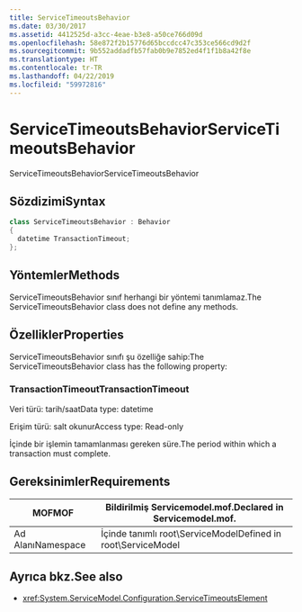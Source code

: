 ```yaml
---
title: ServiceTimeoutsBehavior
ms.date: 03/30/2017
ms.assetid: 4412525d-a3cc-4eae-b3e8-a50ce766d09d
ms.openlocfilehash: 58e872f2b15776d65bccdcc47c353ce566cd9d2f
ms.sourcegitcommit: 9b552addadfb57fab0b9e7852ed4f1f1b8a42f8e
ms.translationtype: HT
ms.contentlocale: tr-TR
ms.lasthandoff: 04/22/2019
ms.locfileid: "59972816"
---
```

# <a name="servicetimeoutsbehavior"></a><span data-ttu-id="aeb1e-102">ServiceTimeoutsBehavior</span><span class="sxs-lookup"><span data-stu-id="aeb1e-102">ServiceTimeoutsBehavior</span></span>
<span data-ttu-id="aeb1e-103">ServiceTimeoutsBehavior</span><span class="sxs-lookup"><span data-stu-id="aeb1e-103">ServiceTimeoutsBehavior</span></span>  
  
## <a name="syntax"></a><span data-ttu-id="aeb1e-104">Sözdizimi</span><span class="sxs-lookup"><span data-stu-id="aeb1e-104">Syntax</span></span>  
  
```csharp
class ServiceTimeoutsBehavior : Behavior  
{  
  datetime TransactionTimeout;  
};  
```  
  
## <a name="methods"></a><span data-ttu-id="aeb1e-105">Yöntemler</span><span class="sxs-lookup"><span data-stu-id="aeb1e-105">Methods</span></span>  
 <span data-ttu-id="aeb1e-106">ServiceTimeoutsBehavior sınıf herhangi bir yöntemi tanımlamaz.</span><span class="sxs-lookup"><span data-stu-id="aeb1e-106">The ServiceTimeoutsBehavior class does not define any methods.</span></span>  
  
## <a name="properties"></a><span data-ttu-id="aeb1e-107">Özellikler</span><span class="sxs-lookup"><span data-stu-id="aeb1e-107">Properties</span></span>  
 <span data-ttu-id="aeb1e-108">ServiceTimeoutsBehavior sınıfı şu özelliğe sahip:</span><span class="sxs-lookup"><span data-stu-id="aeb1e-108">The ServiceTimeoutsBehavior class has the following property:</span></span>  
  
### <a name="transactiontimeout"></a><span data-ttu-id="aeb1e-109">TransactionTimeout</span><span class="sxs-lookup"><span data-stu-id="aeb1e-109">TransactionTimeout</span></span>  
 <span data-ttu-id="aeb1e-110">Veri türü: tarih/saat</span><span class="sxs-lookup"><span data-stu-id="aeb1e-110">Data type: datetime</span></span>  
  
 <span data-ttu-id="aeb1e-111">Erişim türü: salt okunur</span><span class="sxs-lookup"><span data-stu-id="aeb1e-111">Access type: Read-only</span></span>  
  
 <span data-ttu-id="aeb1e-112">İçinde bir işlemin tamamlanması gereken süre.</span><span class="sxs-lookup"><span data-stu-id="aeb1e-112">The period within which a transaction must complete.</span></span>  
  
## <a name="requirements"></a><span data-ttu-id="aeb1e-113">Gereksinimler</span><span class="sxs-lookup"><span data-stu-id="aeb1e-113">Requirements</span></span>  
  
|<span data-ttu-id="aeb1e-114">MOF</span><span class="sxs-lookup"><span data-stu-id="aeb1e-114">MOF</span></span>|<span data-ttu-id="aeb1e-115">Bildirilmiş Servicemodel.mof.</span><span class="sxs-lookup"><span data-stu-id="aeb1e-115">Declared in Servicemodel.mof.</span></span>|  
|---------|-----------------------------------|  
|<span data-ttu-id="aeb1e-116">Ad Alanı</span><span class="sxs-lookup"><span data-stu-id="aeb1e-116">Namespace</span></span>|<span data-ttu-id="aeb1e-117">İçinde tanımlı root\ServiceModel</span><span class="sxs-lookup"><span data-stu-id="aeb1e-117">Defined in root\ServiceModel</span></span>|  
  
## <a name="see-also"></a><span data-ttu-id="aeb1e-118">Ayrıca bkz.</span><span class="sxs-lookup"><span data-stu-id="aeb1e-118">See also</span></span>

- <xref:System.ServiceModel.Configuration.ServiceTimeoutsElement>
